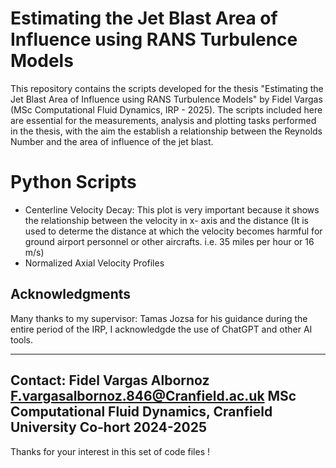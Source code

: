 # Estimating the Jet Blast Area of Influence using RANS Turbulence Models

This repository contains the scripts developed for the thesis "Estimating the Jet Blast Area of Influence using RANS Turbulence Models" by Fidel Vargas (MSc Computational Fluid Dynamics, IRP - 2025). 
The scripts included here are essential for the measurements, analysis and plotting tasks performed in the thesis, with the aim the establish a relationship between the Reynolds Number and the area of influence
of the jet blast.

# Python Scripts

- Centerline Velocity Decay: This plot is very important because it shows the relationship between the velocity in x- axis and the distance (It is used to determe the distance at which the velocity becomes harmful for ground airport personnel or other aircrafts. i.e. 35 miles per hour or 16 m/s)
- Normalized Axial Velocity Profiles






## Acknowledgments
Many thanks to my supervisor: Tamas Jozsa for his guidance during the entire period of the IRP, I acknowledgde the use of ChatGPT and other AI tools.

-----
Contact:
Fidel Vargas Albornoz
F.vargasalbornoz.846@Cranfield.ac.uk
MSc Computational Fluid Dynamics, Cranfield University
Co-hort 2024-2025
-----
Thanks for your interest in this set of code files !
